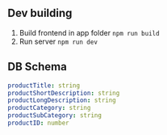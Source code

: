 ## Dev building
1. Build frontend in app folder `npm run build`
2. Run server `npm run dev`

## DB Schema
```yaml 
productTitle: string
productShortDescription: string
productLongDescription: string
productCategory: string
productSubCategory: string
productID: number
```
